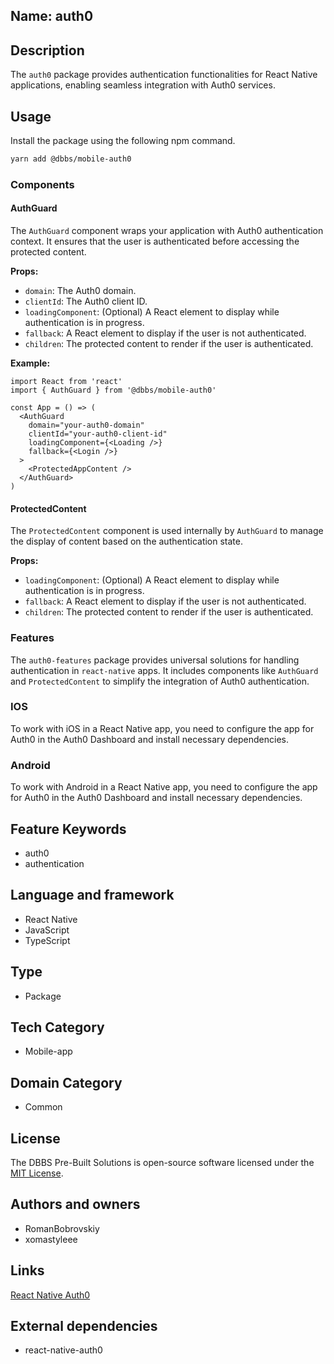 ## Name: auth0

## Description

The `auth0` package provides authentication functionalities for React Native applications, enabling seamless integration with Auth0 services.

## Usage

Install the package using the following npm command.

```bash
yarn add @dbbs/mobile-auth0
```

### Components

#### AuthGuard

The `AuthGuard` component wraps your application with Auth0 authentication context. It ensures that the user is authenticated before accessing the protected content.

**Props:**
- `domain`: The Auth0 domain.
- `clientId`: The Auth0 client ID.
- `loadingComponent`: (Optional) A React element to display while authentication is in progress.
- `fallback`: A React element to display if the user is not authenticated.
- `children`: The protected content to render if the user is authenticated.

**Example:**
```tsx
import React from 'react'
import { AuthGuard } from '@dbbs/mobile-auth0'

const App = () => (
  <AuthGuard
    domain="your-auth0-domain"
    clientId="your-auth0-client-id"
    loadingComponent={<Loading />}
    fallback={<Login />}
  >
    <ProtectedAppContent />
  </AuthGuard>
)
```

#### ProtectedContent

The `ProtectedContent` component is used internally by `AuthGuard` to manage the display of content based on the authentication state.

**Props:**
- `loadingComponent`: (Optional) A React element to display while authentication is in progress.
- `fallback`: A React element to display if the user is not authenticated.
- `children`: The protected content to render if the user is authenticated.

### Features

The `auth0-features` package provides universal solutions for handling authentication in `react-native` apps. It includes components like `AuthGuard` and `ProtectedContent` to simplify the integration of Auth0 authentication.

### IOS
To work with iOS in a React Native app, you need to configure the app for Auth0 in the Auth0 Dashboard and install necessary dependencies.

### Android
To work with Android in a React Native app, you need to configure the app for Auth0 in the Auth0 Dashboard and install necessary dependencies.

## Feature Keywords

- auth0
- authentication

## Language and framework

- React Native
- JavaScript
- TypeScript

## Type

- Package

## Tech Category

- Mobile-app

## Domain Category

- Common

## License

The DBBS Pre-Built Solutions is open-source software licensed under the [MIT License](LICENSE).

## Authors and owners

- RomanBobrovskiy
- xomastyleee

## Links

[React Native Auth0](https://github.com/auth0/react-native-auth0)

## External dependencies

- react-native-auth0
